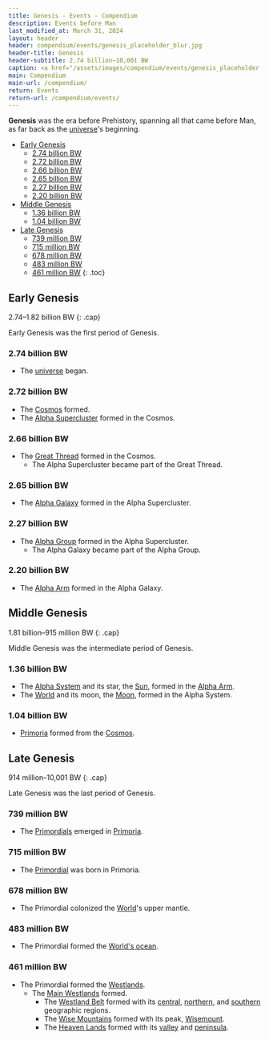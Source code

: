 ```yaml
---
title: Genesis - Events - Compendium
description: Events before Man
last_modified_at: March 31, 2024
layout: header
header: compendium/events/genesis_placeholder_blur.jpg
header-title: Genesis
header-subtitle: 2.74 billion–10,001 BW
caption: <a href="/assets/images/compendium/events/genesis_placeholder.jpg" target="_blank">AI placeholder artwork</a> generated using <a href="https://creator.nightcafe.studio/creation/p8Ur1u71VRDNyCDxJslE" target="_blank">Juggernaut XL 8.0</a> — <a href="https://creativecommons.org/publicdomain/zero/1.0/" target="_blank">CC0 1.0</a>
main: Compendium
main-url: /compendium/
return: Events
return-url: /compendium/events/
---
```


**Genesis** was the era before Prehistory, spanning all that came before Man, as far back as the [universe](/compendium/locations/universe/)'s beginning.

- [Early Genesis](#early-genesis)
  - [2.74 billion BW](#274-billion-bw)
  - [2.72 billion BW](#272-billion-bw)
  - [2.66 billion BW](#266-billion-bw)
  - [2.65 billion BW](#265-billion-bw)
  - [2.27 billion BW](#227-billion-bw)
  - [2.20 billion BW](#220-billion-bw)
- [Middle Genesis](#middle-genesis)
  - [1.36 billion BW](#136-billion-bw)
  - [1.04 billion BW](#104-billion-bw)
- [Late Genesis](#late-genesis)
  - [739 million BW](#739-million-bw)
  - [715 million BW](#715-million-bw)
  - [678 million BW](#678-million-bw)
  - [483 million BW](#483-million-bw)
  - [461 million BW](#461-million-bw)
{: .toc}

## Early Genesis
2.74–1.82 billion BW
{: .cap}

Early Genesis was the first period of Genesis.

### 2.74 billion BW

- The [universe](/compendium/locations/universe/) began.

### 2.72 billion BW

- The [Cosmos](/compendium/locations/cosmos/) formed.
- The [Alpha Supercluster](/compendium/locations/alpha-supercluster/) formed in the Cosmos.

### 2.66 billion BW

- The [Great Thread](/compendium/locations/great-thread/) formed in the Cosmos.
  - The Alpha Supercluster became part of the Great Thread.

### 2.65 billion BW

- The [Alpha Galaxy](/compendium/locations/alpha-galaxy/) formed in the Alpha Supercluster.

### 2.27 billion BW

- The [Alpha Group](/compendium/locations/alpha-group/) formed in the Alpha Supercluster.
  - The Alpha Galaxy became part of the Alpha Group.

### 2.20 billion BW

- The [Alpha Arm](/compendium/locations/alpha-arm/) formed in the Alpha Galaxy.

## Middle Genesis
1.81 billion–915 million BW
{: .cap}

Middle Genesis was the intermediate period of Genesis.

### 1.36 billion BW

- The [Alpha System](/compendium/locations/alpha-system/) and its star, the [Sun](/compendium/locations/sun/), formed in the [Alpha Arm](/compendium/locations/alpha-arm/).
- The [World](/compendium/locations/world/) and its moon, the [Moon](/compendium/locations/moon/), formed in the Alpha System.

### 1.04 billion BW

- [Primoria](/compendium/locations/primoria/) formed from the [Cosmos](/compendium/locations/cosmos/).

## Late Genesis
914 million–10,001 BW
{: .cap}

Late Genesis was the last period of Genesis.

### 739 million BW

- The [Primordials](/compendium/life/primordials/) emerged in [Primoria](/compendium/locations/primoria/).

### 715 million BW

- The [Primordial](/compendium/creatures/primordial/) was born in Primoria.

### 678 million BW

- The Primordial colonized the [World](/compendium/locations/world/)'s upper mantle.

### 483 million BW

- The Primordial formed the [World's ocean](/compendium/locations/world-ocean/).

### 461 million BW

- The Primordial formed the [Westlands](/compendium/locations/westlands/).
  - The [Main Westlands](/compendium/locations/main-westlands/) formed.
    - The [Westland Belt](/compendium/locations/westland-belt/) formed with its [central](/compendium/locations/central-belt/), [northern](/compendium/locations/northern-belt/), and [southern](/compendium/locations/southern-belt/) geographic regions.
    - The [Wise Mountains](/compendium/locations/wise-mountains/) formed with its peak, [Wisemount](/compendium/locations/wisemount/).
    - The [Heaven Lands](/compendium/locations/heaven-lands/) formed with its [valley](/compendium/locations/heaven-valley/) and [peninsula](/compendium/locations/heavens-peninsula/).